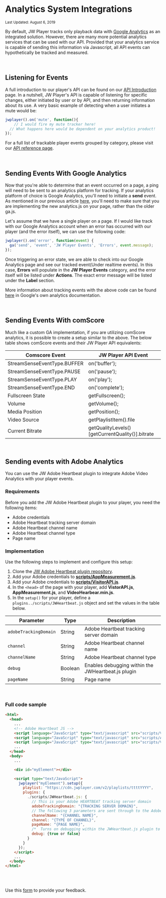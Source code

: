 # Analytics System Integrations

<sup>Last Updated: August 6, 2019</sup>

By default, JW Player tracks only playback data with [Google Analytics](http://support.jwplayer.com/customer/portal/articles/1417179-integration-with-google-analytics) as an integrated solution. However, there are many more potential analytics services that can be used with our API. Provided that your analytics service is capable of sending this information via Javascript, all API events can hypothetically be tracked and measured.

<br/>

## Listening for Events

A full introduction to our player's API can be found on our [API Introduction](https://developer.jwplayer.com/jw-player/docs/developer-guide/api/javascript_api_introduction/) page. In a nutshell, JW Player's API is capable of listening for specific changes, either initiated by user or by API, and then returning information about its use. A very basic example of detecting when a user initiates a mute would be:

```javascript
jwplayer().on('mute', function(){
	// I would fire my mute tracker here!
  // What happens here would be dependent on your analytics product!
});
```

​For a full list of trackable player events grouped by category, please visit our [API reference page](https://developer.jwplayer.com/jw-player/docs/developer-guide/api/javascript_api_reference/).

<br/>

## Sending Events With Google Analytics

Now that you're able to determine that an event occurred on a page, a ping will need to be sent to an analytics platform for tracking. If your analytics platform of choice is Google Analytics, you'll need to initiate a **send** event. As mentioned in our previous article [here](http://support.jwplayer.com/customer/portal/articles/1417179), you'll need to make sure that you are implementing the new analytics.js on your page, rather than the older ga.js.

Let's assume that we have a single player on a page. If I would like track with our Google Analytics account when an error has occurred with our player (and the error itself), we can use the following code:

```javascript
jwplayer().on('error', function(event) {
  ga('send', 'event', 'JW Player Events', 'Errors', event.message);
});
```

Once triggering an error state, we are able to check into our Google Analytics page and see our tracked event(Under realtime events). In this case, **Errors** will populate in the **JW Player Events** category, and the error itself will be listed under **Actions**. The exact error message will be listed under the **Label** section.  

More information about tracking events with the above code can be found [here](https://developers.google.com/analytics/devguides/collection/analyticsjs/events) in Google's own analytics documentation.

<br/>

## Sending Events With comScore

Much like a custom GA implementation, if you are utilizing comScore analytics, it is possible to create a setup similar to the above. The below table shows comScore events and their JW Player API equivalents:

|Comscore Event|JW Player API Event|
|--------------|-------------------|
|StreamSenseEventType.BUFFER|on('buffer');|
|StreamSenseEventType.PAUSE|on('pause');|
|StreamSenseEventType.PLAY|on('play');|
|StreamSenseEventType.END|on('complete');|
|Fullscreen State|getFullscreen();|
|Volume|getVolume();|
|Media Position|getPosition();|
|Video Source|getPlaylistItem().file|
|Current Bitrate|getQualityLevels()[getCurrentQuality()].bitrate|

<br/>

## Sending events with Adobe Analytics

You can use the JW Adobe Heartbeat plugin to integrate Adobe Video Analytics with your player events.

### Requirements

Before you add the JW Adobe Heartbeat plugin to your player, you need the following items:

- Adobe credentials
- Adobe Heartbeat tracking server domain
- Adobe Heartbeat channel name
- Adobe Heartbeat channel type
- Page name

### Implementation

Use the following steps to implement and configure this setup:

1. Clone the [JW Adobe Heartbeat plugin repository](https://github.com/jwplayer/jw-adobe-heartbeat-plugin).
2. Add your Adobe credentials to <a href="https://docs.adobe.com/content/help/en/analytics/implementation/javascript-implementation/javascript-implementation-overview.html" target="_blank">**scripts/AppMeasurement.js**</a>.
3. Add your Adobe credentials to <a href="https://docs.adobe.com/content/help/en/id-service/using/implementation-guides/setup-analytics.html" target="_blank">**scripts/VisitorAPI.js**</a>.
4. In the `<head>` of the page with your player, add **VistorAPI.js**, **AppMeasurement.js**, and **VideoHearbear.min.js**.
5. In the `setup()` for your player, define a `plugins../scripts/JWHeartbeat.js` object and set the values in the table below.

| Parameter | Type | Description |
| --- | --- | --- |
| `adobeTrackingDomain` | String | Adobe Heartbeat tracking server domain |
| `channel` | String | Adobe Heartbeat channel name |
| `channelName` | String | Adobe Heartbeat channel type |
| `debug` | Boolean | Enables debugging within the JWHeartbeat.js plugin |
| `pageName` | String | Page name |

<br/>

### Full code sample

```html
<html>
  <head>
    ...
    <!-- Adobe Heartbeat JS -->
    <script language="JavaScript" type="text/javascript" src="scripts/VistorAPI.js"></script>
    <script language="JavaScript" type="text/javascript" src="scripts/AppMeasurement.js"></script>
    <script language="JavaScript" type="text/javascript" src="scripts/VideoHeartbeat.min.js"></script>
    ...
  </head>
  <body>
    ...

    <div id="myElement"></div>

    <script type="text/JavaScript">
      jwplayer("myElement").setup({
        playlist: "https://cdn.jwplayer.com/v2/playlists/ttttYYYY",
        plugins: {
          ./scripts/JWHeartbeat.js: {
            // This is your Adobe HEARTBEAT tracking server domain
            adobeTrackingDomain: "{TRACKING SERVER DOMAIN}",
            // The following 3 parameters are sent through to the Adobe Analytics Servers
            channelName: "{CHANNEL NAME}",
            channel: "{TYPE OF CHANNEL}",
            pageName: "{PAGE NAME}",
            /*  Turns on debugging within the JWHeartbeat.js plugin to see debugging information on the developer console */
            debug: {true or false}
          }
        }
      });
    </script>
    ...
  </body>
</html>
```

<br/><br/>
<div id="wufoo-mff60sc1xnn4cu">
Use this <a href="https://jwplayerdocs.wufoo.com/forms/mff60sc1xnn4cu">form</a> to provide your feedback.
</div>
<script type="text/javascript">var mff60sc1xnn4cu;(function(d, t) {
var s = d.createElement(t), options = {
'userName':'jwplayerdocs',
'formHash':'mff60sc1xnn4cu',
'autoResize':true,
'height':'288',
'async':true,
'host':'wufoo.com',
'header':'show',
'ssl':true,
'defaultValues': 'field118=' + location.pathname};
s.src = ('https:' == d.location.protocol ? 'https://' : 'http://') + 'www.wufoo.com/scripts/embed/form.js';
s.onload = s.onreadystatechange = function() {
var rs = this.readyState; if (rs) if (rs != 'complete') if (rs != 'loaded') return;
try { mff60sc1xnn4cu = new WufooForm();mff60sc1xnn4cu.initialize(options);mff60sc1xnn4cu.display(); } catch (e) {}};
var scr = d.getElementsByTagName(t)[0], par = scr.parentNode; par.insertBefore(s, scr);
})(document, 'script');</script>